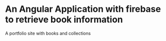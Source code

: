 # An Angular Application with firebase to retrieve book information
A portfolio site with books and collections
